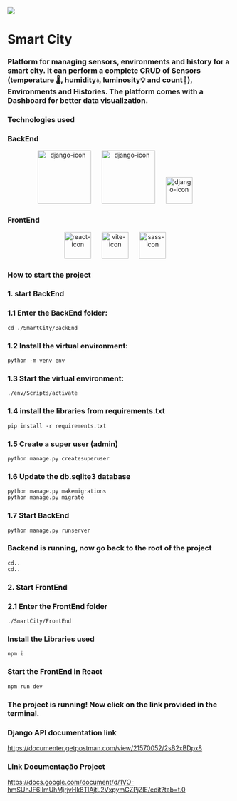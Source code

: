 ![](..//SmartCity/FrontEnd/src/assets/Logo.png)

# Smart City


### Platform for managing sensors, environments and history for a smart city. It can perform a complete CRUD of Sensors (temperature 🌡️, humidity💧, luminosity💡 and count🔢), Environments and Histories. The platform comes with a Dashboard for better data visualization.


### Technologies used
### BackEnd

<p align="center">
  <img src="https://1000logos.net/wp-content/uploads/2020/08/Django-Logo.png" alt="django-icon" width="120" style="margin-right: 20px;">
  <img src="https://encrypted-tbn0.gstatic.com/images?q=tbn:ANd9GcSzo4vK4D5nnq7lpwvbWJOzkdPI9Fj3oEHFHg&s" alt="django-icon" width="120" style="margin-right: 20px;">
  <img src="https://upload.wikimedia.org/wikipedia/commons/thumb/c/c3/Python-logo-notext.svg/1869px-Python-logo-notext.svg.png" alt="django-icon" width="60" style="margin-right: 20px;">
</p>

### FrontEnd

<p align="center">
  <img src="https://upload.wikimedia.org/wikipedia/commons/thumb/a/a7/React-icon.svg/1150px-React-icon.svg.png" alt="react-icon" width="60" style="margin-right: 20px;">
  <img src="https://img.icons8.com/fluent/512/vite.png" alt="vite-icon" width="60" style="margin-right: 20px;">
  <img src="https://img.icons8.com/color/512/sass.png" alt="sass-icon" width="60" style="margin-right: 20px;">
</p>




### How to start the project


### 1. start BackEnd
### 1.1 Enter the BackEnd folder:
    cd ./SmartCity/BackEnd

### 1.2 Install the virtual environment:
    python -m venv env

### 1.3 Start the virtual environment:
    ./env/Scripts/activate

### 1.4 install the libraries from requirements.txt
    pip install -r requirements.txt

### 1.5 Create a super user (admin)
    python manage.py createsuperuser

### 1.6 Update the db.sqlite3 database
    python manage.py makemigrations
    python manage.py migrate

### 1.7 Start BackEnd
    python manage.py runserver

### Backend is running, now go back to the root of the project
    cd..
    cd..

### 2. Start FrontEnd
### 2.1 Enter the FrontEnd folder
    ./SmartCity/FrontEnd

### Install the Libraries used
    npm i

### Start the FrontEnd in React
    npm run dev

### The project is running! Now click on the link provided in the terminal.

    

### Django API documentation link 
https://documenter.getpostman.com/view/21570052/2sB2xBDpx8

### Link Documentação Project
https://docs.google.com/document/d/1VO-hmSUhJF6IImUhMjrjvHk8TlAjtL2VxpymGZPjZlE/edit?tab=t.0
